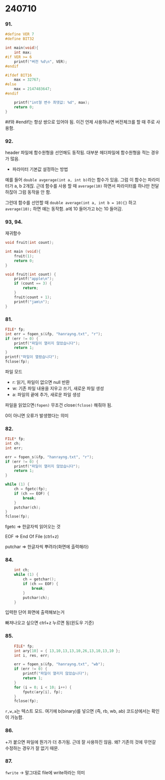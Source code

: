 # 240710

### 91.

```cpp
#define VER 7
#define BIT32

int main(void){
	int max;
#if VER >= 6
	printf("버전 %d\n", VER);
#endif

#ifdef BIT16
	max = 32767;
#else
	max = 2147483647;
#endif

	printf("int형 변수 최댓값: %d", max);
	return 0;
}
```

#if와 #endif는 항상 쌍으로 있어야 됨. 이건 언제 사용하냐면 버전체크를 할 때 주로 사용함.

### 92.

header 파일에 함수원형을 선언해도 동작됨. 대부분 헤더파일에 함수원형을 적는 경우가 많음.

- 파라미터 기본값 설정하는 방법

예를 들어 `double avgerage(int a, int b)`라는 함수가 있음. 그럼 이 함수는 파라미터가 a, b 2개잖. 근데 함수를 사용 할 때 `average(10)` 하면서 파라미터를 하나만 전달하잖아 그럼 동작을 안 함.

그런데 함수를 선언할 때 `double average(int a, int b = 10){}` 하고 `average(10);` 하면 얘는 동작함. a에 10 들어가고 b는 10 들어감.

### 93, 94.

재귀함수

```cpp
void fruit(int count);

int main (void){
	fruit(1);
	return 0;
}

void fruit(int count) {
	printf("apple\n");
	if (count == 3) {
		return;
	}
	fruit(count + 1);
	printf("jam\n");
}
```

### 81.

```cpp
FILE* fp;
int err = fopen_s(&fp, "hanrayng.txt", "r");
if (err != 0) {
	printf("파일이 열리지 않았습니다");
	return 1;
}
printf("파일이 열렸습니다");
fclose(fp);
```

파일 모드

- r: 읽기, 파일이 없으면 null 반환
- w: 기존 파일 내용을 지우고 쓰기, 새로운 파일 생성
- a: 파일의 끝에 추가, 새로운 파일 생성

파일을 읽었으면`(fopen)` 무조건 close`(fclose)` 해줘야 됨.

0이 아니면 오류가 발생했다는 의미

### 82.

```cpp
FILE* fp;
int ch;
int err;

err = fopen_s(&fp, "hanrayng.txt", "r");
if (err != 0) {
	printf("파일이 열리지 않았습니다");
	return 1;
}

while (1) {
	ch = fgetc(fp);
	if (ch == EOF) {
		break;
	}
	putchar(ch);
}
fclose(fp);
```

fgetc ⇒ 한글자씩 읽어오는 것

EOF ⇒ End Of File (ctrl+z)

putchar ⇒ 한글자씩 뿌려라(화면에 출력해라)

### 84.

```cpp
	int ch;
	while (1) {
		ch = getchar();
		if (ch == EOF) {
			break;
		}
		putchar(ch);
	}
```

입력한 단어 화면에 출력해보는거

빠져나오고 싶으면 ctrl+z 누르면 됨(윈도우 기준)

### 85.

```cpp
	FILE* fp;
	int ary[10] = { 13,10,13,13,10,26,13,10,13,10 };
	int i, res, err;

	err = fopen_s(&fp, "hanrayng.txt", "wb");
	if (err != 0) {
		printf("파일이 열리지 않았습니다");
		return 1;
	}
	for (i = 0; i < 10; i++) {
		fputc(ary[i], fp);
	}
	fclose(fp);
```

`r,w,a`는 텍스트 모드. 여기에  b(binary)를 넣으면 (즉, rb, wb, ab) 코드상에서는 확인이 가능함.

### 86.

+가 붙으면 파일에 뭔가가 더 추가됨. 근데 잘 사용하진 않음. 왜? 기존의 것에 무언갈 수정하는 경우가 잘 없기 때문.

### 87.

`fwrite`  → 말그대로 file에 write하라는 의미